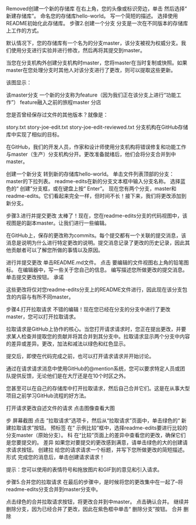 Removed创建一个新的存储库
在右上角，您的头像或标识旁边，单击 然后选择“ 新建存储库”。
命名您的存储库hello-world。
写一个简短的描述。
选择使用README初始化此存储库。
步骤2.创建一个分支
分支是一次在不同版本的存储库上工作的方式。

默认情况下，您的存储库有一个名为的分支master，该分支被视为权威分支。我们使用分支进行实验并进行修改，然后再将其提交到master。

当您在分支机构外创建分支机构时master，您将master在当时复制或快照。如果master在您处理分支时其他人对该分支进行了更改，则可以提取这些更新。

该图显示：

该master分支
一个新的分支称为feature（因为我们正在该分支上进行“功能工作”）
feature融入之前的旅程master
分店

您是否曾经保存过文件的其他版本？就像是：

story.txt
story-joe-edit.txt
story-joe-edit-reviewed.txt
分支机构在GitHub存储库中实现了相似的目标。

在GitHub，我们的开发人员，作家和设计师使用分支机构将错误修复和功能工作与master（生产）分支机构分开。更改准备就绪后，他们会将分支合并到中master。

创建一个新分支
转到新的存储库hello-world。
单击文件列表顶部的分支：master的下拉列表。
readme-edits在新的分支文本框中输入分支名称。
选择蓝色的“ 创建”分支框，或在键盘上按“ Enter”。
现在您有两个分支，master和readme-edits。它们看起来完全一样，但时间不长！接下来，我们将更改添加到新分支。


步骤3.进行并提交更改
太棒了！现在，您在readme-edits分支的代码视图中，该视图是的副本master。让我们进行一些编辑。

在GitHub上，保存的更改称为commits。每个提交都有一个关联的提交消息，该消息是说明为什么进行特定更改的说明。提交消息记录了更改的历史记录，因此其他贡献者可以了解您所做的事情以及原因。

进行并提交更改
单击README.md文件。
点击  要编辑的文件视图右上角的铅笔图标。
在编辑器中，写一些关于您自己的信息。
编写描述您所做更改的提交消息。
单击提交更改按钮。
承诺

这些更改将仅对您readme-edits分支上的README文件进行，因此现在该分支包含的内容与有所不同master。


步骤4.打开拉取请求
不错的编辑！现在您已经在分支的分支中进行了更改master，您可以打开拉取请求。

拉取请求是GitHub上协作的核心。当您打开请求请求时，您正在提出更改，并要求某人检查并提取您的贡献并将其合并到其分支中。拉取请求显示两个分支中内容的差异或差异。更改，加法和减法以绿色和红色显示。

提交后，即使在代码完成之前，也可以打开请求请求并开始讨论。

通过在请求请求消息中使用GitHub的@mention系统，您可以要求特定人员或团队提供反馈，无论他们是在大厅还是在10个时区之外。

您甚至可以在自己的存储库中打开拉取请求，然后自己合并它们。这是在从事大型项目之前学习GitHub流程的好方法。

打开请求更改自述文件的请求
点击图像查看大图

步	屏幕截图
点击  “拉取请求”选项卡，然后从“拉取请求”页面中，单击绿色的“ 新建拉取请求”按钮。	预标签
在“ 示例比较”框中，选择readme-edits要进行比较的分支master（原始分支）。	科
在“比较”页面上的差异中查看您的更改，确保它们是您要提交的。	差异
如果您对要提交的更改感到满意，请单击绿色的大的创建请求请求按钮。	创建拉
给您的请求请求一个标题，并写下您所做更改的简短描述。	形式
完成您的消息后，单击创建请求请求！

提示：您可以使用的表情符号和拖放图片和GIF到的意见和引入请求。


步骤5.合并您的拉取请求
在最后的步骤中，是时候将您的更改集中在一起了–将readme-edits分支合并到master分支中。

点击绿色的合并拉取请求按钮，将更改合并到中master。
点击确认合并。
继续并删除分支，因为已经合并了更改，因此在紫色框中单击“ 删除分支”按钮。
合并 删除
